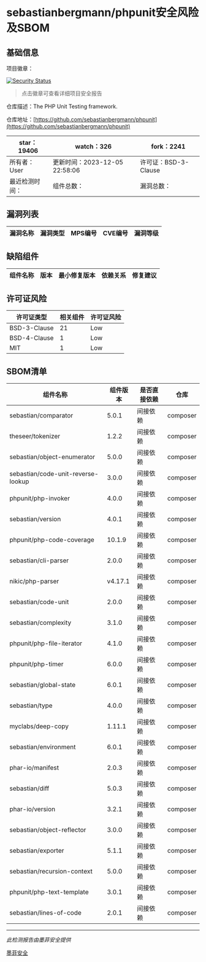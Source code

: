 # sebastianbergmann/phpunit安全风险及SBOM

## 基础信息

项目徽章：

[![Security Status](https://www.murphysec.com/platform3/v31/badge/1732111427195326464.svg)](https://www.murphysec.com/console/report/1692603591126044672/1732111427195326464)

> 点击徽章可查看详细项目安全报告

仓库描述：The PHP Unit Testing framework.

仓库地址：[https://github.com/sebastianbergmann/phpunit](https://github.com/sebastianbergmann/phpunit)

| star：19406 | watch：326 | fork：2241 |
| ----------- | -------------- | ------------ |
| 所有者：User | 更新时间：2023-12-05 22:58:06 | 许可证：BSD-3-Clause |
| 最近检测时间： | 组件总数： | 漏洞总数： |




## 漏洞列表

| 漏洞名称 | 漏洞类型 | MPS编号 | CVE编号 | 漏洞等级 |
| ------- | ------ | ------- | ------ | ----- |





## 缺陷组件

| 组件名称 | 版本 | 最小修复版本 | 依赖关系 | 修复建议 |
| -------- | ---- | ------------ | -------- | -------- |





## 许可证风险

| 许可证类型 | 相关组件 | 许可证风险 |
| ---------- | -------- | ---------- |
|BSD-3-Clause|21|Low|
|BSD-4-Clause|1|Low|
|MIT|1|Low|




## SBOM清单

| 组件名称 | 组件版本 | 是否直接依赖 | 仓库 |
| -------- | -------- | ------------ | ---- |
|sebastian/comparator|5.0.1|间接依赖|composer|
|theseer/tokenizer|1.2.2|间接依赖|composer|
|sebastian/object-enumerator|5.0.0|间接依赖|composer|
|sebastian/code-unit-reverse-lookup|3.0.0|间接依赖|composer|
|phpunit/php-invoker|4.0.0|间接依赖|composer|
|sebastian/version|4.0.1|间接依赖|composer|
|phpunit/php-code-coverage|10.1.9|间接依赖|composer|
|sebastian/cli-parser|2.0.0|间接依赖|composer|
|nikic/php-parser|v4.17.1|间接依赖|composer|
|sebastian/code-unit|2.0.0|间接依赖|composer|
|sebastian/complexity|3.1.0|间接依赖|composer|
|phpunit/php-file-iterator|4.1.0|间接依赖|composer|
|phpunit/php-timer|6.0.0|间接依赖|composer|
|sebastian/global-state|6.0.1|间接依赖|composer|
|sebastian/type|4.0.0|间接依赖|composer|
|myclabs/deep-copy|1.11.1|间接依赖|composer|
|sebastian/environment|6.0.1|间接依赖|composer|
|phar-io/manifest|2.0.3|间接依赖|composer|
|sebastian/diff|5.0.3|间接依赖|composer|
|phar-io/version|3.2.1|间接依赖|composer|
|sebastian/object-reflector|3.0.0|间接依赖|composer|
|sebastian/exporter|5.1.1|间接依赖|composer|
|sebastian/recursion-context|5.0.0|间接依赖|composer|
|phpunit/php-text-template|3.0.1|间接依赖|composer|
|sebastian/lines-of-code|2.0.1|间接依赖|composer|


------

*此检测报告由墨菲安全提供*

[墨菲安全](www.murphysec.com)